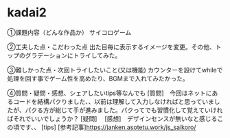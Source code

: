 # kadai2

①課題内容（どんな作品か）
サイコロゲーム

②工夫した点・こだわった点
出た目毎に表示するイメージを変更。その他、トップのグラデーションにトライしてみた。

③難しかった点・次回トライしたいこと(又は機能)
カウンターを設けてwhileで処理を回す事でゲーム性を高めたり、BGMまで入れてみたかった。

④質問・疑問・感想、シェアしたいtips等なんでも
[質問]　今回はネットにあるコードを結構パクりました、、以前は理解して入力しなければと思っていましたが、パクる方が総じて手が進みました。パクってでも習慣化して覚えていければそれでいいでしょうか？
[疑問]　
[感想]　デザインセンスが無いなと感じるこの頃です、、
[tips]
[参考記事]https://janken.asotetu.work/js_saikoro/
